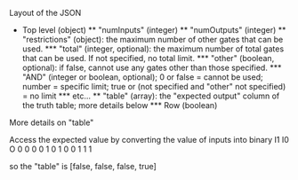 Layout of the JSON
* Top level (object)
** "numInputs" (integer)
** "numOutputs" (integer)
** "restrictions" (object): the maximum number of other gates that can be used.
*** "total" (integer, optional): the maximum number of total gates that can be used. If not specified, no total limit.
*** "other" (boolean, optional): if false, cannot use any gates other than those specified.
*** "AND" (integer or boolean, optional); 0 or false = cannot be used; number = specific limit; true or (not specified and "other" not specified) = no limit
*** etc...
** "table" (array): the "expected output" column of the truth table; more details below
*** Row (boolean)


More details on "table"

Access the expected value by converting the value of inputs into binary
I1 I0 O
0  0  0
0  1  0
1  0  0
1  1  1

so the "table" is [false, false, false, true]
